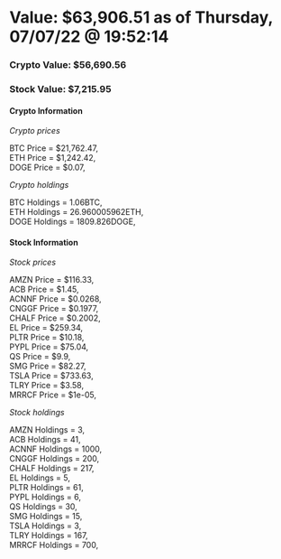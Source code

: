 # Value: $63,906.51 as of Thursday, 07/07/22 @ 19:52:14 

### Crypto Value: $56,690.56

### Stock Value: $7,215.95

#### Crypto Information 
*Crypto prices* 

BTC Price = $21,762.47,  
ETH Price = $1,242.42,  
DOGE Price = $0.07,  


*Crypto holdings* 

BTC Holdings = 1.06BTC,  
ETH Holdings = 26.960005962ETH,  
DOGE Holdings = 1809.826DOGE,  


#### Stock Information 

*Stock prices* 

AMZN Price = $116.33,  
ACB Price = $1.45,  
ACNNF Price = $0.0268,  
CNGGF Price = $0.1977,  
CHALF Price = $0.2002,  
EL Price = $259.34,  
PLTR Price = $10.18,  
PYPL Price = $75.04,  
QS Price = $9.9,  
SMG Price = $82.27,  
TSLA Price = $733.63,  
TLRY Price = $3.58,  
MRRCF Price = $1e-05,  


*Stock holdings* 

AMZN Holdings = 3,  
ACB Holdings = 41,  
ACNNF Holdings = 1000,  
CNGGF Holdings = 200,  
CHALF Holdings = 217,  
EL Holdings = 5,  
PLTR Holdings = 61,  
PYPL Holdings = 6,  
QS Holdings = 30,  
SMG Holdings = 15,  
TSLA Holdings = 3,  
TLRY Holdings = 167,  
MRRCF Holdings = 700,  


